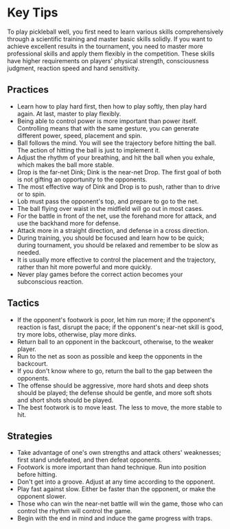 # Key Tips

To play pickleball well, you first need to learn various skills comprehensively through a scientific training and master basic skills solidly. If you want to achieve excellent results in the tournament, you need to master more professional skills and apply them flexibly in the competition. These skills have higher requirements on players' physical strength, consciousness judgment, reaction speed and hand sensitivity.

## Practices

* Learn how to play hard first, then how to play softly, then play hard again. At last, master to play flexibly.
* Being able to control power is more important than power itself. Controlling means that with the same gesture, you can generate different power, speed, placement and spin.
* Ball follows the mind. You will see the trajectory before hitting the ball. The action of hitting the ball is just to implement it.
* Adjust the rhythm of your breathing, and hit the ball when you exhale, which makes the ball more stable.
* Drop is the far-net Dink; Dink is the near-net Drop. The first goal of both is not gifting an opportunity to the opponents.
* The most effective way of Dink and Drop is to push, rather than to drive or to spin.
* Lob must pass the opponent's top, and prepare to go to the net.
* The ball flying over waist in the midfield will go out in most cases.
* For the battle in front of the net, use the forehand more for attack, and use the backhand more for defense.
* Attack more in a straight direction, and defense in a cross direction.
* During training, you should be focused and learn how to be quick; during tournament, you should be relaxed and remember to be slow as needed.
* It is usually more effective to control the placement and the trajectory, rather than hit more powerful and more quickly.
* Never play games before the correct action becomes your subconscious reaction.

## Tactics

* If the opponent's footwork is poor, let him run more; if the opponent's reaction is fast, disrupt the pace; if the opponent's near-net skill is good, try more lobs, otherwise, play more dinks.
* Return ball to an opponent in the backcourt, otherwise, to the weaker player.
* Run to the net as soon as possible and keep the opponents in the backcourt.
* If you don't know where to go, return the ball to the gap between the opponents.
* The offense should be aggressive, more hard shots and deep shots should be played; the defense should be gentle, and more soft shots and short shots should be played.
* The best footwork is to move least. The less to move, the more stable to hit.

## Strategies
* Take advantage of one's own strengths and attack others' weaknesses; first stand undefeated, and then defeat opponents.
* Footwork is more important than hand technique. Run into position before hitting.
* Don't get into a groove. Adjust at any time according to the opponent.
* Play fast against slow. Either be faster than the opponent, or make the opponent slower.
* Those who can win the near-net battle will win the game, those who can control the rhythm will control the game.
* Begin with the end in mind and induce the game progress with traps.